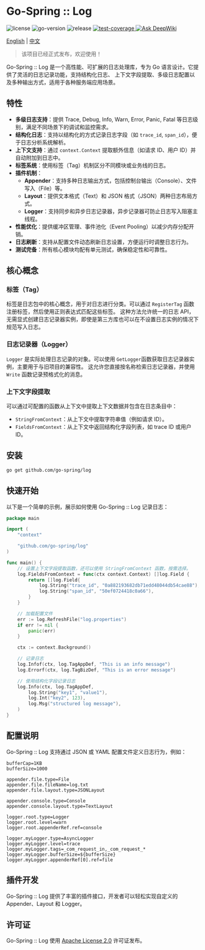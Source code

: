 # Go-Spring :: Log

<div>
   <img src="https://img.shields.io/github/license/go-spring/log" alt="license"/>
   <img src="https://img.shields.io/github/go-mod/go-version/go-spring/log" alt="go-version"/>
   <img src="https://img.shields.io/github/v/release/go-spring/log?include_prereleases" alt="release"/>
   <a href="https://codecov.io/gh/go-spring/log" > 
      <img src="https://codecov.io/gh/go-spring/log/graph/badge.svg?token=QBCHVEK97Q" alt="test-coverage"/> 
   </a>
   <a href="https://deepwiki.com/go-spring/log"><img src="https://deepwiki.com/badge.svg" alt="Ask DeepWiki"></a>
</div>

[English](README.md) | [中文](README_CN.md)

> 该项目已经正式发布，欢迎使用！

Go-Spring :: Log 是一个高性能、可扩展的日志处理库，专为 Go 语言设计。它提供了灵活的日志记录功能，支持结构化日志、
上下文字段提取、多级日志配置以及多种输出方式，适用于各种服务端应用场景。

## 特性

- **多级日志支持**：提供 Trace, Debug, Info, Warn, Error, Panic, Fatal 等日志级别，满足不同场景下的调试和监控需求。
- **结构化日志**：支持以结构化的方式记录日志字段（如 `trace_id`, `span_id`），便于日志分析系统解析。
- **上下文支持**：通过 `context.Context` 提取额外信息（如请求 ID、用户 ID）并自动附加到日志中。
- **标签系统**：使用标签（Tag）机制区分不同模块或业务线的日志。
- **插件机制**：
  - **Appender**：支持多种日志输出方式，包括控制台输出（Console）、文件写入（File）等。
  - **Layout**：提供文本格式（Text）和 JSON 格式（JSON）两种日志布局方式。
  - **Logger**：支持同步和异步日志记录器，异步记录器可防止日志写入阻塞主线程。
- **性能优化**：提供缓冲区管理、事件池化（Event Pooling）以减少内存分配开销。
- **日志刷新**：支持从配置文件动态刷新日志设置，方便运行时调整日志行为。
- **测试完备**：所有核心模块均配有单元测试，确保稳定性和可靠性。

## 核心概念

### 标签（Tag）

标签是日志包中的核心概念，用于对日志进行分类。可以通过 `RegisterTag` 函数注册标签，然后使用正则表达式匹配这些标签。
这种方法允许统一的日志 API，无需显式创建日志记录器实例，即使是第三方库也可以在不设置日志实例的情况下规范写入日志。

### 日志记录器（Logger）

`Logger` 是实际处理日志记录的对象。可以使用 `GetLogger`函数获取日志记录器实例，主要用于与旧项目的兼容性。
这允许您直接按名称检索日志记录器，并使用 `Write` 函数记录预格式化的消息。

### 上下文字段提取

可以通过可配置的函数从上下文中提取上下文数据并包含在日志条目中：

- `StringFromContext`：从上下文中提取字符串值（例如请求 ID）。
- `FieldsFromContext`：从上下文中返回结构化字段列表，如 trace ID 或用户 ID。

## 安装

```bash
go get github.com/go-spring/log
```

## 快速开始

以下是一个简单的示例，展示如何使用 Go-Spring :: Log 记录日志：

```go
package main

import (
	"context"

	"github.com/go-spring/log"
)

func main() {
	// 设置上下文字段提取函数，还可以使用 StringFromContext 函数，按需选择。
	log.FieldsFromContext = func(ctx context.Context) []log.Field {
		return []log.Field{
			log.String("trace_id", "0a882193682db71edd48044db54cae88"),
			log.String("span_id", "50ef0724418c0a66"),
		}
	}

	// 加载配置文件
	err := log.RefreshFile("log.properties")
	if err != nil {
		panic(err)
	}

	ctx := context.Background()

	// 记录日志
	log.Infof(ctx, log.TagAppDef, "This is an info message")
	log.Errorf(ctx, log.TagBizDef, "This is an error message")

    // 使用结构化字段记录日志
    log.Info(ctx, log.TagAppDef,
        log.String("key1", "value1"),
        log.Int("key2", 123),
        log.Msg("structured log message"),
    )
}
```

## 配置说明

Go-Spring :: Log 支持通过 JSON 或 YAML 配置文件定义日志行为，例如：

```properties
bufferCap=1KB
bufferSize=1000

appender.file.type=File
appender.file.fileName=log.txt
appender.file.layout.type=JSONLayout

appender.console.type=Console
appender.console.layout.type=TextLayout

logger.root.type=Logger
logger.root.level=warn
logger.root.appenderRef.ref=console

logger.myLogger.type=AsyncLogger
logger.myLogger.level=trace
logger.myLogger.tags=_com_request_in,_com_request_*
logger.myLogger.bufferSize=${bufferSize}
logger.myLogger.appenderRef[0].ref=file
```

## 插件开发

Go-Spring :: Log 提供了丰富的插件接口，开发者可以轻松实现自定义的 Appender、Layout 和 Logger。

## 许可证

Go-Spring :: Log 使用 [Apache License 2.0](https://www.apache.org/licenses/LICENSE-2.0) 许可证发布。
